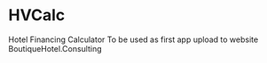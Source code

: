 # HVCalc
Hotel Financing Calculator
To be used as first app upload to website BoutiqueHotel.Consulting
